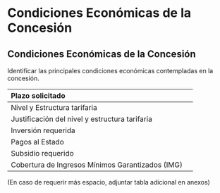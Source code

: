 # Condiciones Económicas de la Concesión

## Condiciones Económicas de la Concesión

Identificar las principales condiciones económicas contempladas en la concesión.

| Plazo solicitado |  |
| :--- | :--- |
| Nivel y Estructura tarifaria |  |
| Justificación del nivel y estructura tarifaria |  |
| Inversión requerida |  |
| Pagos al Estado |  |
| Subsidio requerido |  |
| Cobertura de Ingresos Mínimos Garantizados \(IMG\) |  |

\(En caso de requerir más espacio, adjuntar tabla adicional en anexos\)​​

## 

